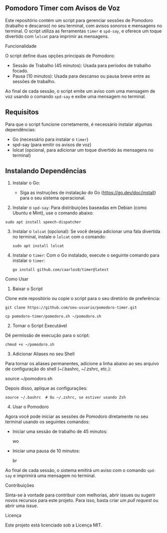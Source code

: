 ## Pomodoro Timer com Avisos de Voz

Este repositório contém um script para gerenciar sessões de Pomodoro (trabalho e descanso) no seu terminal, com avisos sonoros e mensagens no terminal. O script utiliza as ferramentas `timer` e `spd-say`, e oferece um toque divertido com `lolcat` para imprimir as mensagens.

Funcionalidade

O script define duas opções principais de Pomodoro:

- Sessão de Trabalho (45 minutos): Usada para períodos de trabalho focado.
- Pausa (10 minutos): Usada para descanso ou pausa breve entre as sessões de trabalho.

Ao final de cada sessão, o script emite um aviso com uma mensagem de voz usando o comando `spd-say` e exibe uma mensagem no terminal.

## Requisitos

Para que o script funcione corretamente, é necessário instalar algumas dependências:

- Go (necessário para instalar o `timer`)
- spd-say (para emitir os avisos de voz)
- lolcat (opcional, para adicionar um toque divertido às mensagens no terminal)

## Instalando Dependências

1. Instalar o Go:
   - Siga as instruções de instalação do Go (https://go.dev/doc/install) para o seu sistema operacional.

2. Instalar o `spd-say`:
   Para distribuições baseadas em Debian (como Ubuntu e Mint), use o comando abaixo:

`sudo apt install speech-dispatcher`

3. Instalar o `lolcat` (opcional):
   Se você deseja adicionar uma fala divertida no terminal, instale o `lolcat` com o comando:

   `sudo apt install lolcat`

4. Instalar o `timer`:
   Com o Go instalado, execute o seguinte comando para instalar o `timer`:

   ```go install github.com/caarlos0/timer@latest ```

Como Usar

1. Baixar o Script

Clone este repositório ou copie o script para o seu diretório de preferência:

``` git clone https://github.com/seu-usuario/pomodoro-timer.git ```

```cp pomodoro-timer/pomodoro.sh ~/pomodoro.sh```

2. Tornar o Script Executável

Dê permissão de execução para o script:

``` chmod +x ~/pomodoro.sh ```

3. Adicionar Aliases no seu Shell

Para tornar os aliases permanentes, adicione a linha abaixo ao seu arquivo de configuração do shell (~/.bashrc, ~/.zshrc, etc.):

source ~/pomodoro.sh

Depois disso, aplique as configurações:

``` source ~/.bashrc  # Ou ~/.zshrc, se estiver usando Zsh ``` 

4. Usar o Pomodoro

Agora você pode iniciar as sessões de Pomodoro diretamente no seu terminal usando os seguintes comandos:

- Iniciar uma sessão de trabalho de 45 minutos:

  wo

- Iniciar uma pausa de 10 minutos:

  br

Ao final de cada sessão, o sistema emitirá um aviso com o comando `spd-say` e imprimirá uma mensagem no terminal.

Contribuições

Sinta-se à vontade para contribuir com melhorias, abrir issues ou sugerir novos recursos para este projeto. Para isso, basta criar um *pull request* ou abrir uma *issue*.

Licença

Este projeto está licenciado sob a Licença MIT.
